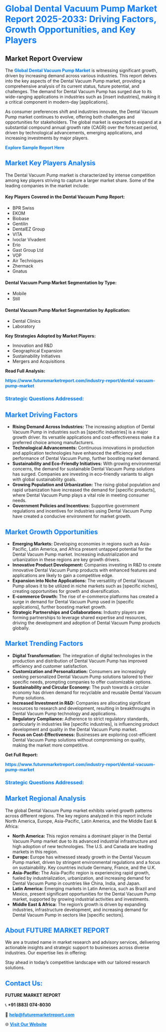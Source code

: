 <h1 style="color: #007BFF;">Global Dental Vacuum Pump Market Report 2025-2033: Driving Factors, Growth Opportunities, and Key Players</h1>

<section id="overview">
<h2>Market Report Overview</h2>
<p>The <a href="https://www.futuremarketreport.com/industry-report/dental-vacuum-pump-market" style="color: #007BFF; text-decoration: none;"><strong>Global Dental Vacuum Pump Market</strong></a> is witnessing significant growth, driven by increasing demand across various industries. This report delves into the key aspects of the Dental Vacuum Pump market, providing a comprehensive analysis of its current status, future potential, and challenges. The demand for Dental Vacuum Pump has surged due to its wide-ranging applications in industries such as [insert industries], making it a critical component in modern-day [applications].</p>
<p>As consumer preferences shift and industries innovate, the Dental Vacuum Pump market continues to evolve, offering both challenges and opportunities for stakeholders. The global market is expected to expand at a substantial compound annual growth rate (CAGR) over the forecast period, driven by technological advancements, emerging applications, and increasing investments by major players.</p>
</section>

<section id="overview">
<p><a href="https://www.futuremarketreport.com/request-sample/reportId=56641" style="color: #007BFF; text-decoration: none;"><strong>Explore Sample Report Here</strong></a></p>
</section>

<section id="key-players">
<h2 style="color: #007BFF;">Market Key Players Analysis</h2>
<p>The Dental Vacuum Pump market is characterized by intense competition among key players striving to capture a larger market share. Some of the leading companies in the market include:</p>
<h4>Key Players Covered in the Dental Vacuum Pump Report:</h4>
<ul><li>BPR Swiss</li><li>EKOM</li><li>Biobase</li><li>Gentilin</li><li>DentalEZ Group</li><li>VITA</li><li>Ivoclar Vivadent</li><li>Erio</li><li>Gast Group Ltd</li><li>VOP</li><li>Air Techniques</li><li>Zhermack</li><li>Gnatus</li></ul>
<h4>Dental Vacuum Pump Market Segmentation by Type:</h4>
<ul><li>Mobile</li><li>Still</li></ul>

<h4>Dental Vacuum Pump Market Segmentation by Application:</h4>
<ul><li>Dental Clinics</li><li>Laboratory</li></ul>
<p><strong>Key Strategies Adopted by Market Players:</strong></p>
<ul>
<li>Innovation and R&D</li>
<li>Geographical Expansion</li>
<li>Sustainability Initiatives</li>
<li>Mergers and Acquisitions</li>
</ul>
</section>

<section>
<p><strong>Read Full Analysis: </strong></p><a href="https://www.futuremarketreport.com/industry-report/dental-vacuum-pump-market" style="color: #007BFF; text-decoration: none;"><strong>https://www.futuremarketreport.com/industry-report/dental-vacuum-pump-market</strong></a>
<h3 style="color: #007BFF;">Strategic Questions Addressed:</h3>
</section>

<section id="driving-factors">
<h2 style="color: #007BFF;">Market Driving Factors</h2>
<ul>
<li><strong>Rising Demand Across Industries:</strong> The increasing adoption of Dental Vacuum Pump in industries such as [specific industries] is a major growth driver. Its versatile applications and cost-effectiveness make it a preferred choice among manufacturers.</li>
<li><strong>Technological Advancements:</strong> Continuous innovations in production and application technologies have enhanced the efficiency and performance of Dental Vacuum Pump, further boosting market demand.</li>
<li><strong>Sustainability and Eco-Friendly Initiatives:</strong> With growing environmental concerns, the demand for sustainable Dental Vacuum Pump solutions has surged. Companies are investing in eco-friendly variants to align with global sustainability goals.</li>
<li><strong>Growing Population and Urbanization:</strong> The rising global population and rapid urbanization have increased the demand for [specific products], where Dental Vacuum Pump plays a vital role in meeting consumer needs.</li>
<li><strong>Government Policies and Incentives:</strong> Supportive government regulations and incentives for industries using Dental Vacuum Pump have created a conducive environment for market growth.</li>
</ul>
</section>

<section id="growth-opportunities">
<h2 style="color: #007BFF;">Market Growth Opportunities</h2>
<ul>
<li><strong>Emerging Markets:</strong> Developing economies in regions such as Asia-Pacific, Latin America, and Africa present untapped potential for the Dental Vacuum Pump market. Increasing industrialization and urbanization in these regions are key growth drivers.</li>
<li><strong>Innovative Product Development:</strong> Companies investing in R&D to create innovative Dental Vacuum Pump products with enhanced features and applications are likely to gain a competitive edge.</li>
<li><strong>Expansion into Niche Applications:</strong> The versatility of Dental Vacuum Pump allows it to be utilized in niche markets such as [specific niches], creating opportunities for growth and diversification.</li>
<li><strong>E-commerce Growth:</strong> The rise of e-commerce platforms has created a surge in demand for Dental Vacuum Pump used in [specific applications], further boosting market growth.</li>
<li><strong>Strategic Partnerships and Collaborations:</strong> Industry players are forming partnerships to leverage shared expertise and resources, driving the development and adoption of Dental Vacuum Pump products globally.</li>
</ul>
</section>

<section id="trending-factors">
<h2 style="color: #007BFF;">Market Trending Factors</h2>
<ul>
<li><strong>Digital Transformation:</strong> The integration of digital technologies in the production and distribution of Dental Vacuum Pump has improved efficiency and customer satisfaction.</li>
<li><strong>Customization and Personalization:</strong> Consumers are increasingly seeking personalized Dental Vacuum Pump solutions tailored to their specific needs, prompting companies to offer customizable options.</li>
<li><strong>Sustainability and Circular Economy:</strong> The push towards a circular economy has driven demand for recyclable and reusable Dental Vacuum Pump solutions.</li>
<li><strong>Increased Investment in R&D:</strong> Companies are allocating significant resources to research and development, resulting in breakthroughs in Dental Vacuum Pump technology and applications.</li>
<li><strong>Regulatory Compliance:</strong> Adherence to strict regulatory standards, particularly in industries like [specific industries], is influencing product development and quality in the Dental Vacuum Pump market.</li>
<li><strong>Focus on Cost-Effectiveness:</strong> Businesses are exploring cost-efficient Dental Vacuum Pump solutions without compromising on quality, making the market more competitive.</li>
</ul>
</section>

<section>
<p><strong>Get Full Report: </strong></p><a href="https://www.futuremarketreport.com/industry-report/dental-vacuum-pump-market" style="color: #007BFF; text-decoration: none;"><strong>https://www.futuremarketreport.com/industry-report/dental-vacuum-pump-market</strong></a>
<h3 style="color: #007BFF;">Strategic Questions Addressed:</h3>
</section>


<section id="regional-analysis">
<h2 style="color: #007BFF;">Market Regional Analysis</h2>
<p>The global Dental Vacuum Pump market exhibits varied growth patterns across different regions. The key regions analyzed in this report include North America, Europe, Asia-Pacific, Latin America, and the Middle East & Africa:</p>
<ul>
<li><strong>North America:</strong> This region remains a dominant player in the Dental Vacuum Pump market due to its advanced industrial infrastructure and high adoption of new technologies. The U.S. and Canada are leading markets in this region.</li>
<li><strong>Europe:</strong> Europe has witnessed steady growth in the Dental Vacuum Pump market, driven by stringent environmental regulations and a focus on sustainability. Key countries include Germany, France, and the U.K.</li>
<li><strong>Asia-Pacific:</strong> The Asia-Pacific region is experiencing rapid growth, fueled by industrialization, urbanization, and increasing demand for Dental Vacuum Pump in countries like China, India, and Japan.</li>
<li><strong>Latin America:</strong> Emerging markets in Latin America, such as Brazil and Mexico, present significant opportunities for the Dental Vacuum Pump market, supported by growing industrial activities and investments.</li>
<li><strong>Middle East & Africa:</strong> The region’s growth is driven by expanding industries, infrastructure development, and increasing demand for Dental Vacuum Pump in sectors like [specific sectors].</li>
</ul>
</section>

<footer>
<h2 style="color: #007BFF;">About FUTURE MARKET REPORT</h2>
<p>We are a trusted name in market research and advisory services, delivering actionable insights and strategic support to businesses across diverse industries. Our expertise lies in offering:</p>

<p>Stay ahead in today’s competitive landscape with our tailored research solutions.</p>

<h2 style="color: #007BFF;">Contact Us:</h2>
<p><strong>FUTURE MARKET REPORT</strong></p>
<p>📞 <strong>+91 (883) 074-8030</strong></p>
<p>📧 <strong><a href="mailto:help@futuremarketreport.com" style="color: #007BFF;">help@futuremarketreport.com</a></strong></p>
<p>🌐 <strong><a href="https://www.futuremarketreport.com/" style="color: #007BFF;">Visit Our Website</a></strong></p>
</footer>